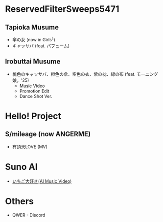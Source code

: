 # ReservedFilterSweeps5471
## Tapioka Musume
* 傘の女 (now in Girls²)
* キャッサバ (feat. パフューム)
## Irobuttai Musume
* 桃色のキャッサバ、橙色の傘、空色の衣、紫の枕、緑の布 (feat. モーニング娘。'25)
  * Music Video
  * Promotion Edit
  * Dance Shot Ver.
# Hello! Project
## S/mileage (now ANGERME)
* 有頂天LOVE (MV)
# Suno AI
* [いちご大好き(AI Music Video)](https://www.youtube.com/watch?v=6QrJNHNd4DA)
# Others
* QWER - Discord
